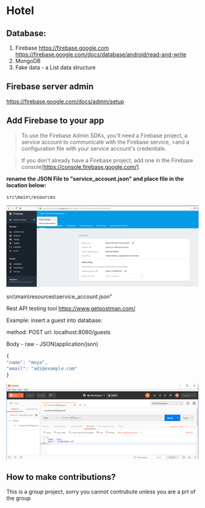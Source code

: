 # Hotel


## Database:

 1. Firebase
	  https://firebase.google.com
	  https://firebase.google.com/docs/database/android/read-and-write
 2. MongoDB
 3. Fake data - a List data structure


## Firebase server admin

https://firebase.google.com/docs/admin/setup

## Add Firebase to your app

>To use the Firebase Admin SDKs, you'll need a Firebase project, a service account to communicate with the Firebase service, >and a configuration file with your service account's credentials. 

>If you don't already have a Firebase project, add one in the Firebase console[https://console.firebase.google.com/]. 
>

**rename the JSON File to "service_account.json" and place file in the location below:**

```sh
src\main\resources
```
![firebase project settings](fireabase_project_setting.png)



src\main\resources\service_account.json"


Rest API testing tool
https://www.getpostman.com/


Example: insert a guest into database:

method: POST
url:  localhost:8080/guests 


Body - raw - JSON(application/json)


```javascript
{
"name": "moya",
"email": "adi@example.com"
}
```
![postMan Insert Data](postman_insert_data.png)




## How to make contributions?
This is a group project, sorry you cannot contrubute unless you are a prt of the group


